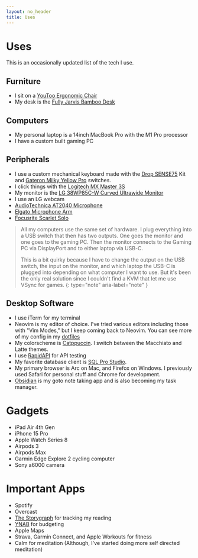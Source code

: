 ```yaml
---
layout: no_header
title: Uses
---
```


# Uses

This is an occasionally updated list of the tech I use.

## Furniture
- I sit on a [YouToo Ergonomic Chair](https://ergonofis.com/en-us/products/youtoo-ergonomic-chair?variant=42615992484089)
- My desk is the [Fully Jarvis Bamboo Desk](https://store.hermanmiller.com/standing-desks/jarvis-bamboo-standing-desk/2542428.html?lang=en_US)

## Computers
- My personal laptop is a 14inch MacBook Pro with the M1 Pro processor
- I have a custom built gaming PC

## Peripherals
- I use a custom mechanical keyboard made with the [Drop SENSE75](https://drop.com/buy/drop-sense75-barebones-mechanical-keyboard?searchId=ba3c4499c3625e02f9c3622bba48d238&defaultSelectionIds=973431) Kit and [Gateron Milky Yellow Pro](https://divinikey.com/products/gateron-ks-3-milky-yellow-pro-linear-switches) switches.
- I click things with the [Logitech MX Master 3S](https://www.logitech.com/en-us/products/mice/mx-master-3s.910-006558.html)
- My monitor is the [LG 38WP85C-W Curved Ultrawide Monitor](https://www.amazon.com/gp/product/B09BP1P4BG)
- I use an LG webcam
- [AudioTechnica AT2040 Microphone](https://www.amazon.com/gp/product/B09BFPNW2J)
- [Elgato Microphone Arm](https://www.amazon.com/gp/product/B09737ZXMK)
- [Focusrite Scarlet Solo](https://www.amazon.com/gp/product/B01E6T56CM)

> All my computers use the same set of hardware. I plug everything into a USB switch that then has two outputs. One goes the monitor and one goes to the gaming PC. Then the monitor connects to the Gaming PC via DisplayPort and to either laptop via USB-C.
> 
> This is a bit quirky because I have to change the output on the USB switch, the input on the monitor, and which laptop the USB-C is plugged into depending on what computer I want to use. But it's been the only real solution since I couldn't find a KVM that let me use VSync for games.
{: type="note" aria-label="note" }

## Desktop Software
- I use iTerm for my terminal
- Neovim is my editor of choice. I've tried various editors including those with "Vim Modes," but I keep coming back to Neovim. You can see more of my config in my [dotfiles](https://gitlab.com/eliseshaffer/dotfiles)
- My colorscheme is [Catppuccin](https://github.com/catppuccin/nvim). I switch between the Macchiato and Latte themes.
- I use [RapidAPI](https://paw.cloud/) for API testing
- My favorite database client is [SQL Pro Studio](https://www.sqlprostudio.com/).
- My primary browser is Arc on Mac, and Firefox on Windows. I previously used Safari for personal stuff and Chrome for development. 
- [Obsidian](https://obsidian.md/) is my goto note taking app and is also becoming my task manager.

# Gadgets
- iPad Air 4th Gen
- iPhone 15 Pro
- Apple Watch Series 8
- Airpods 3
- Airpods Max
- Garmin Edge Explore 2 cycling computer
- Sony a6000 camera

# Important Apps
- Spotify
- Overcast
- [The Storygraph](https://www.thestorygraph.com/) for tracking my reading
- [YNAB](https://www.ynab.com/) for budgeting
- Apple Maps
- Strava, Garmin Connect, and Apple Workouts for fitness
- Calm for meditation (Although, I've started doing more self directed meditation)
